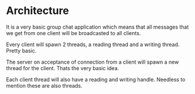 # Architecture
It is a very basic group chat application which means that all messages that we get from one client will be broadcasted to all clients.

Every client will spawn 2 threads, a reading thread and a writing thread. Pretty basic.

The server on acceptance of connection from a client will spawn a new thread for the client. Thats the very basic idea.

Each client thread will also have a reading and writing handle. Needless to mention these are also threads.